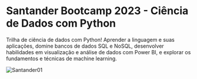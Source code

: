 # Santander Bootcamp 2023 - Ciência de Dados com Python
 Trilha de ciência de dados com Python! Aprender  a linguagem e suas aplicações, domine bancos de dados SQL e NoSQL, desenvolver  habilidades em visualização e análise de dados com Power BI, e explorar  os fundamentos e técnicas de machine learning.

 ![Santander01](.png)
